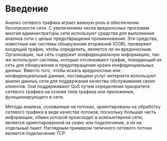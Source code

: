 # Введение

Анализ сетевого трафика играет важную роль в обеспечении безопасности
сети. С увеличением числа вредоносных программ многие администраторы сети используют средства 
для выполнения анализа сети с целью предотвращения проникновений. 
Эти средства, известные как системы обнаружения вторжений (СОВ), проверяют входящий трафик, 
чтобы определить, является ли он вредоносным. Организации, чья сеть содержит конфиденциальную информацию, так-
же используют системы, которые отслеживают трафик, покидающий их сеть для обнаружения и предотвращения кражи конфиденциальных данных.
Вместо того, чтобы искать вредоносные или конфиденциальные данные, поставщики услуг интернета используют анализ данныъ сети 
для поддержания качества обслуживания своих клиентов. Они поддерживают QoS путем определения приоритета сетевого трафика
на основе типа трафика или приложения, функционирующего в сети.

Методы анализа, основанные на потоках, ориентированы на обработку сетевого трафика в виде качестве потоков, 
поскольку большая часть информации, обмен которой происходит в компьютерной сети, является ориентированной на сеанс
или подключение, а не на отдельный пакет. Наглядным примером типичного сетевого потока является подключение
TCP.




